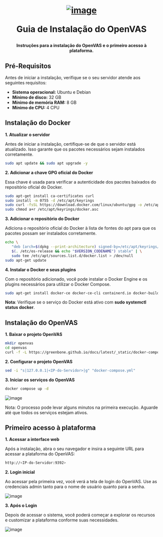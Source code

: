 <h1 align="center">

[![image](https://github.com/user-attachments/assets/23613c58-4849-4e12-8c82-4baa553f5595)](https://www.openvas.org/)

Guia de Instalação do OpenVAS

</h1>

<h4 align="center">

Instruções para a instalação do OpenVAS e o primeiro acesso à plataforma.

</h4>

## Pré-Requisitos

Antes de iniciar a instalação, verifique se o seu servidor atende aos seguintes requisitos:

- **Sistema operacional:** Ubuntu e Debian
- **Mínimo de disco:** 32 GB
- **Mínimo de memória RAM:** 8 GB
- **Mínimo de CPU:** 4 CPU


## Instalação do Docker

**1. Atualizar o servidor**

Antes de iniciar a instalação, certifique-se de que o servidor está atualizado. Isso garante que os pacotes necessários sejam instalados corretamente.
```bash
sudo apt update && sudo apt upgrade -y
```

**2. Adicionar a chave GPG oficial do Docker**

Essa chave é usada para verificar a autenticidade dos pacotes baixados do repositório oficial do Docker.
```bash
sudo apt-get install ca-certificates curl
sudo install -m 0755 -d /etc/apt/keyrings
sudo curl -fsSL https://download.docker.com/linux/ubuntu/gpg -o /etc/apt/keyrings/docker.asc
sudo chmod a+r /etc/apt/keyrings/docker.asc
```

**3. Adicionar o repositório do Docker**

Adiciona o repositório oficial do Docker à lista de fontes do apt para que os pacotes possam ser instalados corretamente.
```bash
echo \
   "deb [arch=$(dpkg --print-architecture) signed-by=/etc/apt/keyrings/docker.asc] https://download.docker.com/linux/ubuntu \
   $(. /etc/os-release && echo "$VERSION_CODENAME") stable" | \
   sudo tee /etc/apt/sources.list.d/docker.list > /dev/null
sudo apt-get update
```

**4. Instalar o Docker e seus plugins**

Com o repositório adicionado, você pode instalar o Docker Engine e os plugins necessários para utilizar o Docker Compose.
```bash
sudo apt-get install docker-ce docker-ce-cli containerd.io docker-buildx-plugin docker-compose-plugin -y
```
**Nota**: Verifique se o serviço do Docker está ativo com **sudo systemctl status docker**.


## Instalação do OpenVAS

**1. Baixar o projeto OpenVAS**
```bash
mkdir openvas
cd openvas
curl -f -L https://greenbone.github.io/docs/latest/_static/docker-compose-22.4.yml -o docker-compose.yml
```

**2. Configurar o projeto OpenVAS**
```bash
sed -i "s|127.0.0.1|<IP-do-Servidor>|g" "docker-compose.yml"
```

**3. Iniciar os serviços do OpenVAS**
```bash
docker compose up -d
```

![image](https://github.com/user-attachments/assets/faa5d833-965e-418f-9999-f2acae85d242)

Nota: O processo pode levar alguns minutos na primeira execução. Aguarde até que todos os serviços estejam ativos.


## Primeiro acesso à plataforma

**1. Acessar a interface web**

Após a instalação, abra o seu navegador e insira a seguinte URL para acessar a plataforma do OpenVAS:
```bash
http://<IP-do-Servidor:9392>
```

**2. Login inicial**

Ao acessar pela primeira vez, você verá a tela de login do OpenVAS. Use as credenciais admin tanto para o nome de usuário quanto para a senha.

![image](https://github.com/user-attachments/assets/58360927-e99a-4cd4-8026-2b755781ebb1)


**3. Após o Login**

Depois de acessar o sistema, você poderá começar a explorar os recursos e customizar a plataforma conforme suas necessidades.

![image](https://github.com/user-attachments/assets/fc1343af-aeb4-4998-8ee0-4cd306f10a82)



